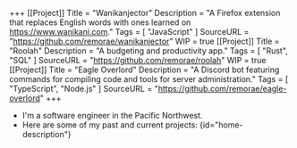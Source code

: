 +++
[[Project]]
  Title = "Wanikanjector"
  Description = "A Firefox extension that replaces English words with ones learned on https://www.wanikani.com."
  Tags = [ "JavaScript" ]
  SourceURL = "https://github.com/remorae/wanikanjector"
  WIP = true
[[Project]]
  Title = "Roolah"
  Description = "A budgeting and productivity app."
  Tags = [ "Rust", "SQL" ]
  SourceURL = "https://github.com/remorae/roolah"
  WIP = true
[[Project]]
  Title = "Eagle Overlord"
  Description = "A Discord bot featuring commands for compiling code and tools for server administration."
  Tags = [ "TypeScript", "Node.js" ]
  SourceURL = "https://github.com/remorae/eagle-overlord"
+++
- I'm a software engineer in the Pacific Northwest.
- Here are some of my past and current projects:
{id="home-description"}
